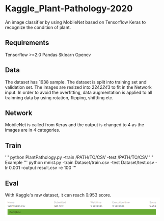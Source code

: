 # Kaggle_Plant-Pathology-2020
An image classifier by using MobileNet based on Tensorflow Keras to recognize the condition of plant.




## Requirements
Tensorflow >=2.0
Pandas
Sklearn
Opencv

## Data       
The dataset has 1638 sample. The dataset is split into training set and validation set. The images are resized into 224*224*3 to fit in the Network input. In order to avoid the overfitting, data augmentation is applied to all trainning data by using rotation, flipping, shiftting etc.

## Network
MobileNet is called from Keras and the output is changed to 4 as the images are in 4 categories. 

## Train
'''
python PlantPathology.py -train /PATH/TO/CSV -test /PATH/TO/CSV
'''              
Example
'''
python mnist.py -train Dataset/train.csv -test Dataset/test.csv -lr 0.001 -output result.csv -e 100
'''



## Eval
With Kaggle's raw dataset, it can reach 0.953 score.
![Image](https://github.com/Yunying-Chen/Kaggle_Plant-Pathology-2020/blob/master/IMG/score.png)
